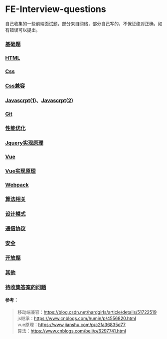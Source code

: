 # FE-Interview-questions
自己收集的一些前端面试题，部分来自网络，部分自己写的，不保证绝对正确，如有错误可以提出。


### [基础题](./基础题/基础题.md)

### [HTML](./HTML/HTML.md)

### [Css](./Css/Css.md)

### [Css兼容](./Css/Css兼容.md)

### [Javascrpt(1)](./Js/Js1.md)、[Javascrpt(2)](./Js/Js2.md)

### [Git](./Git/Git.md)

### [性能优化](./性能优化/性能优化.md)

### [Jquery实现原理](./Jquery/Jq实现原理.md)

### [Vue](./Vue/Vue.md)

### [Vue实现原理](./Vue/Vue原理.md)

### [Webpack](./Webpack/Webpack.md)

### [算法相关](./算法/算法.md)

### [设计模式](./设计模式/设计模式.md)

### [通信协议](./通信协议/通信协议.md)

### [安全](./安全/安全.md)

### [开放题](./开放题/开放题.md)

### [其他](./其他/其他.md)

### [待收集答案的问题](./待收集答案的问题.md)

#### 参考：
> 移动端兼容：https://blog.csdn.net/hardgirls/article/details/51722519 <br>
> js继承：https://www.cnblogs.com/humin/p/4556820.html <br>
> vue原理：https://www.jianshu.com/p/c2fa36835d77 <br>
> 算法：https://www.cnblogs.com/beli/p/6297741.html <br>
